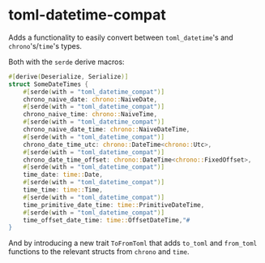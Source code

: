 # toml-datetime-compat

Adds a functionality to easily convert between `toml_datetime`'s and
`chrono`'s/`time`'s types.

Both with the `serde` derive macros:

```rust
#[derive(Deserialize, Serialize)]
struct SomeDateTimes {
    #[serde(with = "toml_datetime_compat")]
    chrono_naive_date: chrono::NaiveDate,
    #[serde(with = "toml_datetime_compat")]
    chrono_naive_time: chrono::NaiveTime,
    #[serde(with = "toml_datetime_compat")]
    chrono_naive_date_time: chrono::NaiveDateTime,
    #[serde(with = "toml_datetime_compat")]
    chrono_date_time_utc: chrono::DateTime<chrono::Utc>,
    #[serde(with = "toml_datetime_compat")]
    chrono_date_time_offset: chrono::DateTime<chrono::FixedOffset>,
    #[serde(with = "toml_datetime_compat")]
    time_date: time::Date,
    #[serde(with = "toml_datetime_compat")]
    time_time: time::Time,
    #[serde(with = "toml_datetime_compat")]
    time_primitive_date_time: time::PrimitiveDateTime,
    #[serde(with = "toml_datetime_compat")]
    time_offset_date_time: time::OffsetDateTime,"#
}
```

And by introducing a new trait `ToFromToml` that adds `to_toml` and `from_toml`
functions to the relevant structs from `chrono` and `time`.
